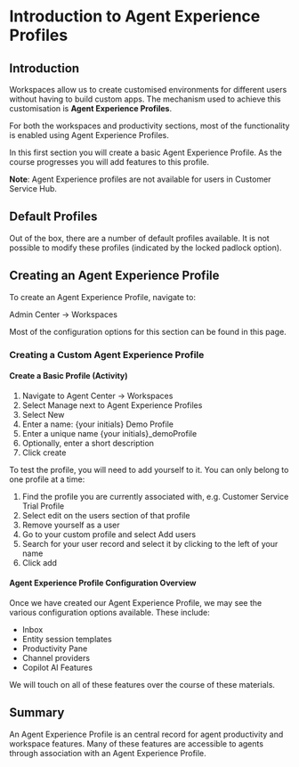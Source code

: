 # Introduction to Agent Experience Profiles

## Introduction

Workspaces allow us to create customised environments for different users
without having to build custom apps. The mechanism used to achieve this
customisation is **Agent Experience Profiles**.

For both the workspaces and productivity sections, most of the functionality is
enabled using Agent Experience Profiles.

In this first section you will create a basic Agent Experience Profile. As the
course progresses you will add features to this profile.

**Note**: Agent Experience profiles are not available for users in Customer
Service Hub.

## Default Profiles

Out of the box, there are a number of default profiles available. It is not
possible to modify these profiles (indicated by the locked padlock option).

## Creating an Agent Experience Profile

To create an Agent Experience Profile, navigate to:

Admin Center -> Workspaces

Most of the configuration options for this section can be found in this page.

### Creating a Custom Agent Experience Profile

#### Create a Basic Profile (Activity)

1. Navigate to Agent Center -> Workspaces
2. Select Manage next to Agent Experience Profiles
3. Select New
4. Enter a name: {your initials} Demo Profile
5. Enter a unique name {your initials}\_demoProfile
6. Optionally, enter a short description
7. Click create

To test the profile, you will need to add yourself to it. You can only belong to
one profile at a time:

1. Find the profile you are currently associated with, e.g. Customer Service
   Trial Profile
2. Select edit on the users section of that profile
3. Remove yourself as a user
4. Go to your custom profile and select Add users
5. Search for your user record and select it by clicking to the left of your
   name
6. Click add

#### Agent Experience Profile Configuration Overview

Once we have created our Agent Experience Profile, we may see the various
configuration options available. These include:

- Inbox
- Entity session templates
- Productivity Pane
- Channel providers
- Copilot AI Features

We will touch on all of these features over the course of these materials.

## Summary

An Agent Experience Profile is an central record for agent productivity and
workspace features. Many of these features are accessible to agents through
association with an Agent Experience Profile.
